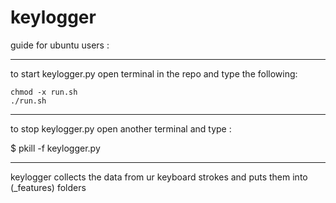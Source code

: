 # keylogger

guide for ubuntu users :
*********************
to start keylogger.py open terminal in the repo and  type the following:

    chmod -x run.sh
    ./run.sh

-----------------------

to stop keylogger.py open another terminal and type :

$ pkill -f keylogger.py
*********************

keylogger collects the data from ur keyboard strokes and puts them into (_features) folders
